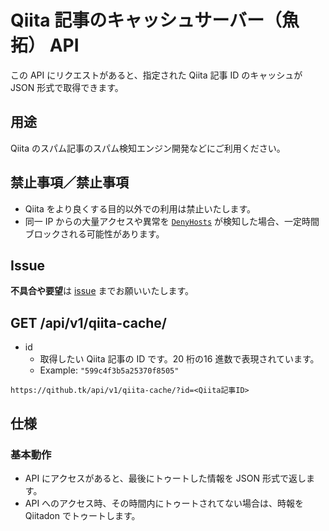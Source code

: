 # Qiita 記事のキャッシュサーバー（魚拓） API

この API にリクエストがあると、指定された Qiita 記事 ID のキャッシュが JSON 形式で取得できます。

## 用途

Qiita のスパム記事のスパム検知エンジン開発などにご利用ください。

## 禁止事項／禁止事項

- Qiita をより良くする目的以外での利用は禁止いたします。
- 同一 IP からの大量アクセスや異常を [`DenyHosts`](https://www.google.co.jp/search?q=site:qiita.com+DenyHosts%E3%81%A8%E3%81%AF&oq=DenyHosts%E3%81%A8%E3%81%AF) が検知した場合、一定時間ブロックされる可能性があります。

## Issue 

**不具合や要望**は [issue](https://github.com/Qithub-BOT/Qithub-ORG/issues) までお願いいたします。

## GET /api/v1/qiita-cache/

- id
    - 取得したい Qiita 記事の ID です。20 桁の16 進数で表現されています。
    - Example: `"599c4f3b5a25370f8505"`

```
https://qithub.tk/api/v1/qiita-cache/?id=<Qiita記事ID>
```

## 仕様

### 基本動作

- API にアクセスがあると、最後にトゥートした情報を JSON 形式で返します。
- API へのアクセス時、その時間内にトゥートされてない場合は、時報を Qiitadon でトゥートします。

